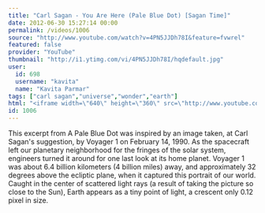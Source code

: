 ```yaml
---
title: "Carl Sagan - You Are Here (Pale Blue Dot) [Sagan Time]"
date: 2012-06-30 15:27:14 00:00
permalink: /videos/1006
source: "http://www.youtube.com/watch?v=4PN5JJDh78I&feature=fvwrel"
featured: false
provider: "YouTube"
thumbnail: "http://i1.ytimg.com/vi/4PN5JJDh78I/hqdefault.jpg"
user:
  id: 698
  username: "kavita"
  name: "Kavita Parmar"
tags: ["carl sagan","universe","wonder","earth"]
html: "<iframe width=\"640\" height=\"360\" src=\"http://www.youtube.com/embed/4PN5JJDh78I?wmode=transparent&fs=1&feature=oembed\" frameborder=\"0\" allowfullscreen></iframe>"
id: 1006
---
```


This excerpt from A Pale Blue Dot was inspired by an image taken, at Carl Sagan's suggestion, by Voyager 1 on February 14, 1990. As the spacecraft left our planetary neighborhood for the fringes of the solar system, engineers turned it around for one last look at its home planet. Voyager 1 was about 6.4 billion kilometers (4 billion miles) away, and approximately 32 degrees above the ecliptic plane, when it captured this portrait of our world. Caught in the center of scattered light rays (a result of taking the picture so close to the Sun), Earth appears as a tiny point of light, a crescent only 0.12 pixel in size.